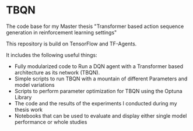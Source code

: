 # TBQN
The code base for my Master thesis "Transformer based action sequence generation in reinforcement learning settings"


This repository is build on TensorFlow and TF-Agents.

It includes the following useful things: 

  - Fully modularized code to Run a DQN agent with a Transformer based architecture as its network  (TBQN). 
  - Simple scripts to run TBQN with a mountain of different Parameters and model variations
  - Scripts to perform parameter optimization for TBQN using the Optuna Library
  - The code and the results of the experiments I conducted during my thesis work 
  - Notebooks that can be used to evaluate and display either single model performance or whole studies
  
